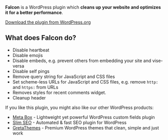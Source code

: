 **Falcon** is a WordPress plugin which **cleans up your website and optimizes it for a better performance**.

[Download the plugin from WordPress.org](https://wordpress.org/plugins/falcon/)

## What does Falcon do?

* Disable heartbeat
* Disable emojis
* Disable embeds, e.g. prevent others from embedding your site and vise-versa
* Disable self pings
* Remove query string for JavaScript and CSS files
* Set scheme-less URLs for JavaScript and CSS files, e.g. remove `http:` and `https:` from URLs
* Removes styles for recent comments widget.
* Cleanup header

If you like this plugin, you might also like our other WordPress products:

- [Meta Box](https://metabox.io) - Lightweight yet powerful WordPress custom fields plugin
- [Slim SEO](https://wpslimseo.com) - Automated & fast SEO plugin for WordPress
- [GretaThemes](https://gretathemes.com) - Premium WordPress themes that clean, simple and just work
